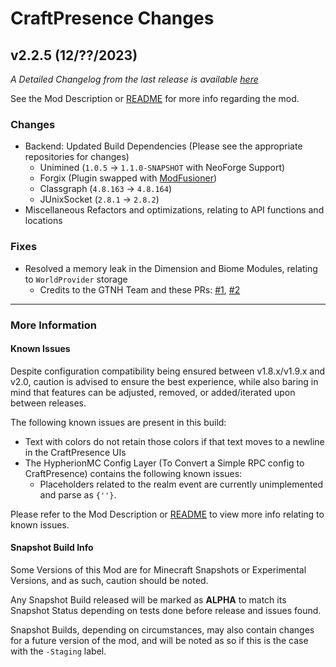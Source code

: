 # CraftPresence Changes

## v2.2.5 (12/??/2023)

_A Detailed Changelog from the last release is
available [here](https://gitlab.com/CDAGaming/CraftPresence/-/compare/release%2Fv2.2.4...release%2Fv2.2.5)_

See the Mod Description or [README](https://gitlab.com/CDAGaming/CraftPresence) for more info regarding the mod.

### Changes

* Backend: Updated Build Dependencies (Please see the appropriate repositories for changes)
    * Unimined (`1.0.5` -> `1.1.0-SNAPSHOT` with NeoForge Support)
    * Forgix (Plugin swapped with [ModFusioner](https://github.com/firstdarkdev/modfusioner))
    * Classgraph (`4.8.163` -> `4.8.164`)
    * JUnixSocket (`2.8.1` -> `2.8.2`)
* Miscellaneous Refactors and optimizations, relating to API functions and locations

### Fixes

* Resolved a memory leak in the Dimension and Biome Modules, relating to `WorldProvider` storage
  * Credits to the GTNH Team and these PRs: [#1](https://gitlab.com/CDAGaming/CraftPresence/-/merge_requests/115), [#2](https://github.com/GTNewHorizons/CraftPresence/pull/2)

___

### More Information

#### Known Issues

Despite configuration compatibility being ensured between v1.8.x/v1.9.x and v2.0,
caution is advised to ensure the best experience, while also baring in mind that features can be adjusted, removed, or
added/iterated upon between releases.

The following known issues are present in this build:

* Text with colors do not retain those colors if that text moves to a newline in the CraftPresence UIs
* The HypherionMC Config Layer (To Convert a Simple RPC config to CraftPresence) contains the following known issues:
    * Placeholders related to the realm event are currently unimplemented and parse as `{''}`.

Please refer to the Mod Description or [README](https://gitlab.com/CDAGaming/CraftPresence) to view more info relating
to known issues.

#### Snapshot Build Info

Some Versions of this Mod are for Minecraft Snapshots or Experimental Versions, and as such, caution should be noted.

Any Snapshot Build released will be marked as **ALPHA** to match its Snapshot Status depending on tests done before
release
and issues found.

Snapshot Builds, depending on circumstances, may also contain changes for a future version of the mod, and will be noted
as so if this is the case with the `-Staging` label.
